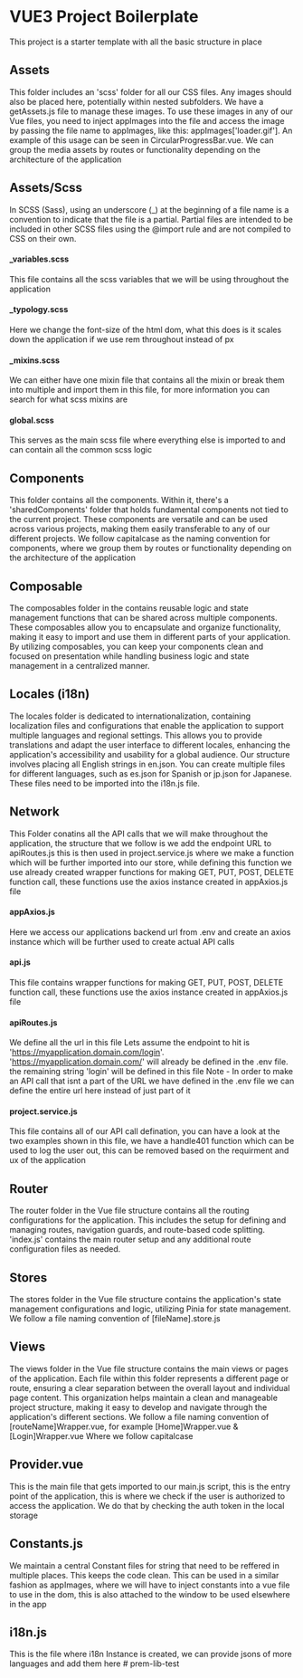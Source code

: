 # VUE3 Project Boilerplate

This project is a starter template with all the basic structure in place

## Assets

This folder includes an 'scss' folder for all our CSS files. Any images should also be placed here, potentially within nested subfolders. We have a getAssets.js file to manage these images. To use these images in any of our Vue files, you need to inject appImages into the file and access the image by passing the file name to appImages, like this: appImages['loader.gif']. An example of this usage can be seen in CircularProgressBar.vue.
We can group the media assets by routes or functionality depending on the architecture of the application

## Assets/Scss

In SCSS (Sass), using an underscore (\_) at the beginning of a file name is a convention to indicate that the file is a partial. Partial files are intended to be included in other SCSS files using the @import rule and are not compiled to CSS on their own.

#### \_variables.scss

This file contains all the scss variables that we will be using throughout the application

#### \_typology.scss

Here we change the font-size of the html dom, what this does is it scales down the application if we use rem throughout instead of px

#### \_mixins.scss

We can either have one mixin file that contains all the mixin or break them into multiple and import them in this file, for more information you can search for what scss mixins are

#### global.scss

This serves as the main scss file where everything else is imported to and can contain all the common scss logic

## Components

This folder contains all the components. Within it, there's a 'sharedComponents' folder that holds fundamental components not tied to the current project. These components are versatile and can be used across various projects, making them easily transferable to any of our different projects.
We follow capitalcase as the naming convention for components, where we group them by routes or functionality depending on the architecture of the application

## Composable

The composables folder in the contains reusable logic and state management functions that can be shared across multiple components. These composables allow you to encapsulate and organize functionality, making it easy to import and use them in different parts of your application. By utilizing composables, you can keep your components clean and focused on presentation while handling business logic and state management in a centralized manner.

## Locales (i18n)

The locales folder is dedicated to internationalization, containing localization files and configurations that enable the application to support multiple languages and regional settings. This allows you to provide translations and adapt the user interface to different locales, enhancing the application's accessibility and usability for a global audience. Our structure involves placing all English strings in en.json. You can create multiple files for different languages, such as es.json for Spanish or jp.json for Japanese. These files need to be imported into the i18n.js file.

## Network

This Folder conatins all the API calls that we will make throughout the application, the structure that we follow is we add the endpoint URL to apiRoutes.js this is then used in project.service.js where we make a function which will be further imported into our store, while defining this function we use already created wrapper functions for making GET, PUT, POST, DELETE function call, these functions use the axios instance created in appAxios.js file

#### appAxios.js

Here we access our applications backend url from .env and create an axios instance which will be further used to create actual API calls

#### api.js

This file contains wrapper functions for making GET, PUT, POST, DELETE function call, these functions use the axios instance created in appAxios.js file

#### apiRoutes.js

We define all the url in this file
Lets assume the endpoint to hit is 'https://myapplication.domain.com/login'. 'https://myapplication.domain.com/' will already be defined in the .env file. the remaining string 'login' will be defined in this file
Note - In order to make an API call that isnt a part of the URL we have defined in the .env file we can define the entire url here instead of just part of it

#### project.service.js

This file contains all of our API call defination, you can have a look at the two examples shown in this file, we have a handle401 function which can be used to log the user out, this can be removed based on the requirment and ux of the application

## Router

The router folder in the Vue file structure contains all the routing configurations for the application. This includes the setup for defining and managing routes, navigation guards, and route-based code splitting. 'index.js' contains the main router setup and any additional route configuration files as needed.

## Stores

The stores folder in the Vue file structure contains the application's state management configurations and logic, utilizing Pinia for state management.
We follow a file naming convention of [fileName].store.js

## Views

The views folder in the Vue file structure contains the main views or pages of the application. Each file within this folder represents a different page or route, ensuring a clear separation between the overall layout and individual page content. This organization helps maintain a clean and manageable project structure, making it easy to develop and navigate through the application's different sections.
We follow a file naming convention of [routeName]Wrapper.vue, for example [Home]Wrapper.vue & [Login]Wrapper.vue Where we follow capitalcase

## Provider.vue

This is the main file that gets imported to our main.js script, this is the entry point of the application, this is where we check if the user is authorized to access the application. We do that by checking the auth token in the local storage

## Constants.js

We maintain a central Constant files for string that need to be reffered in multiple places. This keeps the code clean. This can be used in a similar fashion as appImages, where we will have to inject constants into a vue file to use in the dom, this is also attached to the window to be used elsewhere in the app

## i18n.js

This is the file where i18n Instance is created, we can provide jsons of more languages and add them here
#   p r e m - l i b - t e s t  
 